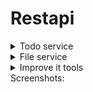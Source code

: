 # Restapi
<details>
    <summary>Todo service</summary>
    ![Todos](screenshots/todo_tests.png)
</details>
<details>
    <summary>File service</summary>
    ![Files](screenshots/file_tests.png)
</details>
<details>
    <summary>Improve it tools</summary>

    <details>
        <summary>phpstan</summary>
        Before
        ![phpstan_before](screenshots/phpstan_before_l5.png)
        After
        ![phpstan_after](screenshots/phpstan_after_l5.png)
    </details>

    <details>
        <summary>phpcs</summary>
        Before
        ![phpcs_before_1](screenshots/phpcs_before_1.png)
        ![phpcs_before_2](screenshots/phpcs_before_2.png)
        ![phpcs_before_3](screenshots/phpcs_before_3.png)
        phpcbf_fix
        ![phpcbf_fix](screenshots/phpcbf_fix.png)
    </details>

    <details>
        <summary>php-cs-fixer</summary>
        ![php-cs-fixer](screenshots/php-cs-fixer.png)
    </details>

    <details>
        <summary>phpmd</summary>
        ![phpmd](screenshots/phpmd_before_cleancode.png)
    </details>

</details>
Screenshots:
